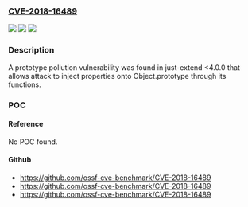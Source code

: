 ### [CVE-2018-16489](https://cve.mitre.org/cgi-bin/cvename.cgi?name=CVE-2018-16489)
![](https://img.shields.io/static/v1?label=Product&message=just-extend&color=blue)
![](https://img.shields.io/static/v1?label=Version&message=n%2Fa&color=blue)
![](https://img.shields.io/static/v1?label=Vulnerability&message=Denial%20of%20Service%20(CWE-400)&color=brighgreen)

### Description

A prototype pollution vulnerability was found in just-extend <4.0.0 that allows attack to inject properties onto Object.prototype through its functions.

### POC

#### Reference
No POC found.

#### Github
- https://github.com/ossf-cve-benchmark/CVE-2018-16489
- https://github.com/ossf-cve-benchmark/CVE-2018-16489
- https://github.com/ossf-cve-benchmark/CVE-2018-16489

